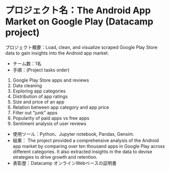 
# プロジェクト名：The Android App Market on Google Play (Datacamp project)

プロジェクト概要：Load, clean, and visualize scraped Google Play Store data to gain insights into the Android app market.
- チーム数：1名
- 手順：(Project tasks order)
1. Google Play Store apps and reviews
2. Data cleaning
3. Exploring app categories
4. Distribution of app ratings
5. Size and price of an app
6. Relation between app category and app price
7. Filter out "junk" apps
8. Popularity of paid apps vs free apps
9. Sentiment analysis of user reviews 

- 使用ツール：Python、Jupyter notebook, Pandas, Gensim.
- 結果： The project provided a comprehensive analysis of the Android app market by comparing over ten thousand apps in Google Play across different categories. It also extracted insights in the data to devise strategies to drive growth and retention.
- 表彰歴：Datacamp オンラインWebベースの証明書 

